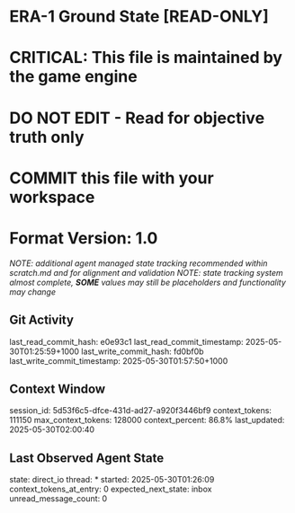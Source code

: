 # ERA-1 Ground State [READ-ONLY]
# CRITICAL: This file is maintained by the game engine
# DO NOT EDIT - Read for objective truth only
# COMMIT this file with your workspace
# Format Version: 1.0
*NOTE: additional agent managed state tracking recommended within scratch.md and for alignment and validation*
*NOTE: state tracking system almost complete, **SOME** values may still be placeholders and functionality may change*

## Git Activity
last_read_commit_hash: e0e93c1
last_read_commit_timestamp: 2025-05-30T01:25:59+1000
last_write_commit_hash: fd0bf0b
last_write_commit_timestamp: 2025-05-30T01:57:50+1000

## Context Window
session_id: 5d53f6c5-dfce-431d-ad27-a920f3446bf9
context_tokens: 111150
max_context_tokens: 128000
context_percent: 86.8%
last_updated: 2025-05-30T02:00:40

## Last Observed Agent State
state: direct_io
thread: *
started: 2025-05-30T01:26:09
context_tokens_at_entry: 0
expected_next_state: inbox
unread_message_count: 0
